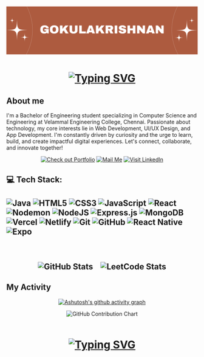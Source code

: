 <h1 align=""><img src="Gokulakrishnan.png" alt="Typing SVG" /></a></h1> 
  <h1 align="center"><a href="https://git.io/typing-svg"><img src="https://readme-typing-svg.demolab.com?font=Fira+Code&weight=600&size=28&pause=1000&color=FFFF00&width=435&lines=Hello,+I+am+Gokulakrishnan" alt="Typing SVG" /></a>
</h1>

<h2>About me</h2>
<p>
  I'm a Bachelor of Engineering student specializing in Computer Science and Engineering at Velammal Engineering College, Chennai. Passionate about technology, my core interests lie in Web Development, UI/UX Design, and App Development. I'm constantly driven by curiosity and the urge to learn, build, and create impactful digital experiences. Let's connect, collaborate, and innovate together!</p>

    
  <div align="center">
    
[![Check out Portfolio](https://img.shields.io/badge/Check_out_my_Portfolio-000?style=for-the-badge&logo=vercel&logoColor=white)](www.gokulakrishnan.online)
[![Mail Me](https://img.shields.io/badge/Mail_me-D14836?style=for-the-badge&logo=gmail&logoColor=white)](mailto:sivalingamgokulakrishnan@gmail.com)
[![Visit LinkedIn](https://img.shields.io/badge/Connect_with_me-LinkedIn-blue?style=for-the-badge&logo=linkedin&logoColor=white)](https://www.linkedin.com/in/gokulakrishnan-s-01890b312/)

</div>
<h2>💻 Tech Stack:<h2/> 

<div align ="left">
 
![Java](https://img.shields.io/badge/java-%23ED8B00.svg?style=for-the-badge&logo=openjdk&logoColor=white) ![HTML5](https://img.shields.io/badge/html5-%23E34F26.svg?style=for-the-badge&logo=html5&logoColor=white) ![CSS3](https://img.shields.io/badge/css3-%231572B6.svg?style=for-the-badge&logo=css3&logoColor=white) ![JavaScript](https://img.shields.io/badge/javascript-%23323330.svg?style=for-the-badge&logo=javascript&logoColor=%23F7DF1E) ![React](https://img.shields.io/badge/react-%2320232a.svg?style=for-the-badge&logo=react&logoColor=%2361DAFB) ![Nodemon](https://img.shields.io/badge/NODEMON-%23323330.svg?style=for-the-badge&logo=nodemon&logoColor=%BBDEAD) ![NodeJS](https://img.shields.io/badge/node.js-6DA55F?style=for-the-badge&logo=node.js&logoColor=white) ![Express.js](https://img.shields.io/badge/express.js-%23404d59.svg?style=for-the-badge&logo=express&logoColor=%2361DAFB) ![MongoDB](https://img.shields.io/badge/MongoDB-%234ea94b.svg?style=for-the-badge&logo=mongodb&logoColor=white) ![Vercel](https://img.shields.io/badge/vercel-%23000000.svg?style=for-the-badge&logo=vercel&logoColor=white) ![Netlify](https://img.shields.io/badge/netlify-%23000000.svg?style=for-the-badge&logo=netlify&logoColor=#00C7B7) ![Git](https://img.shields.io/badge/git-%23F05033.svg?style=for-the-badge&logo=git&logoColor=white) ![GitHub](https://img.shields.io/badge/github-%23121011.svg?style=for-the-badge&logo=github&logoColor=white) ![React Native](https://img.shields.io/badge/react_native-%2320232a.svg?style=for-the-badge&logo=react&logoColor=%2361DAFB) ![Expo](https://img.shields.io/badge/expo-1C1E24?style=for-the-badge&logo=expo&logoColor=#D04A37)</div>
<br>


<div style="display: flex; justify-content: center; gap: 20px; flex-wrap: wrap;">
  
  <img src="https://github-readme-stats.vercel.app/api?username=GokulakrishnanSivalingam&theme=great-gatsby&hide_border=false&include_all_commits=false&count_private=false" alt="GitHub Stats" />

  <img src="https://leetcard.jacoblin.cool/Gokula_krishnan_007?theme=dark&font=Roboto" alt="LeetCode Stats" />

</div>



## My Activity
<div align="center">
 
[![Ashutosh's github activity graph](https://github-readme-activity-graph.vercel.app/graph?username=GokulakrishnanSivalingam&bg_color=3d3d3d&color=ffff00&line=ffff00&point=d76b47&area=true&hide_border=true)](https://github.com/ashutosh00710/github-readme-activity-graph)


<div align="center">
<img src="https://ghchart.rshah.org/GokulakrishnanSivalingam"  alt="GitHub Contribution Chart" />
</div>  
<br>
<h1 align="center"><a href="https://git.io/typing-svg"><img src="https://readme-typing-svg.demolab.com?font=Fira+Code&weight=600&size=28&pause=1000&color=FFFF00&width=435&lines=Thanks+for+visiting" alt="Typing SVG" /></a>
</h1>

